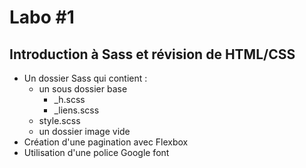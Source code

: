 # Labo #1

## Introduction à Sass et révision de HTML/CSS

- Un dossier Sass qui contient :
  - un sous dossier base
    - \_h.scss
    - \_liens.scss
  - style.scss
  - un dossier image vide
- Création d'une pagination avec Flexbox
- Utilisation d'une police Google font
